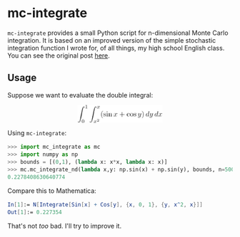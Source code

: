# mc-integrate

`mc-integrate` provides a small Python script for n-dimensional Monte Carlo integration. It is based on an improved version of the simple stochastic integration function I wrote for, of all things, my high school English class. You can see the original post [here](https://blog.ericzheng.org/_posts/2019-01-22-monte-carlo-integration/).

## Usage
Suppose we want to evaluate the double integral:

<p align="center"><img alt="$$&#10;\int _0 ^1 \int _{x^2} ^x (\sin x + \cos y)\,dy\,dx&#10;$$" src="svgs/eee198df84bc3566df657381ec28c3cd.png" align="middle" width="190.49456415pt" height="40.70359755pt"/></p>

Using `mc-integrate`:

``` python
>>> import mc_integrate as mc
>>> import numpy as np
>>> bounds = [(0,1), (lambda x: x*x, lambda x: x)]
>>> mc.mc_integrate_nd(lambda x,y: np.sin(x) + np.sin(y), bounds, n=50000)
0.2278408630640774
```

Compare this to Mathematica:

``` mathematica
In[1]:= N[Integrate[Sin[x] + Cos[y], {x, 0, 1}, {y, x^2, x}]]
Out[1]:= 0.227354
```

That's not *too* bad. I'll try to improve it.

